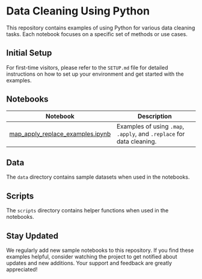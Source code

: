 # Data Cleaning Using Python

This repository contains examples of using Python for various data cleaning tasks. Each notebook focuses on a specific set of methods or use cases.

## Initial Setup

For first-time visitors, please refer to the `SETUP.md` file for detailed instructions on how to set up your environment and get started with the examples.

## Notebooks

| Notebook | Description |
|----------|-------------|
| [map_apply_replace_examples.ipynb](/notebooks/map_apply_replace_examples.ipynb) | Examples of using `.map`, `.apply`, and `.replace` for data cleaning. |


## Data
The `data` directory contains sample datasets when used in the notebooks.

## Scripts
The `scripts` directory contains helper functions when used in the notebooks.


## Stay Updated

We regularly add new sample notebooks to this repository. If you find these examples helpful, consider watching the project to get notified about updates and new additions. Your support and feedback are greatly appreciated!
